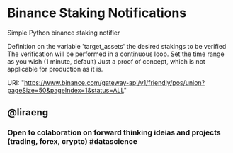 # Binance Staking Notifications
Simple Python binance staking notifier


Definition on the variable 'target_assets' the desired stakings to be verified
The verification will be performed in a continuous loop. Set the time range as you wish (1 minute, default)
Just a proof of concept, which is not applicable for production as it is.

URI: "https://www.binance.com/gateway-api/v1/friendly/pos/union?pageSize=50&pageIndex=1&status=ALL"

## @liraeng
### Open to colaboration on forward thinking ideias and projects (trading, forex, crypto) #datascience
